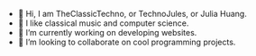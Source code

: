 - 👋 Hi, I am TheClassicTechno, or TechnoJules, or Julia Huang.
- 👀 I like classical music and computer science.
- 🌱 I’m currently working on developing websites.
- 💞️ I’m looking to collaborate on cool programming projects.

<!---
TheClassicTechno/TheClassicTechno is a ✨ special ✨ repository because its `README.md` (this file) appears on your GitHub profile.
You can click the Preview link to take a look at your changes.
--->
